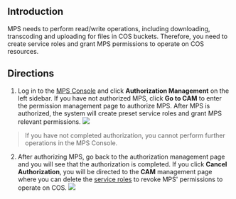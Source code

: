 ## Introduction
MPS needs to perform read/write operations, including downloading, transcoding and uploading for files in COS buckets. Therefore, you need to create service roles and grant MPS permissions to operate on COS resources.

## Directions

1. Log in to the [MPS Console](https://console.cloud.tencent.com/mps) and click **Authorization Management** on the left sidebar. If you have not authorized MPS, click **Go to CAM** to enter the permission management page to authorize MPS. After MPS is authorized, the system will create preset service roles and grant MPS relevant permissions.
![](https://main.qcloudimg.com/raw/4e037db82d7e9849fbba3af4ab32ccc5.png)
>If you have not completed authorization, you cannot perform further operations in the MPS Console.
2. After authorizing MPS, go back to the authorization management page and you will see that the authorization is completed. If you click **Cancel Authorization**, you will be directed to the **CAM** management page where you can delete the [service roles](https://intl.cloud.tencent.com/document/product/598/19388) to revoke MPS' permissions to operate on COS.
![](https://main.qcloudimg.com/raw/d1457827ae9b3416cffc03f76d0fe99f.png)
